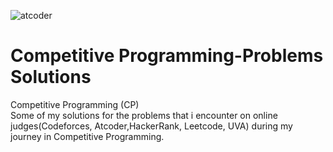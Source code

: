 ![atcoder](https://user-images.githubusercontent.com/90795661/195855648-4877dfcf-d784-4384-b4c3-4ca163c8ff5e.png)
# Competitive Programming-Problems Solutions
Competitive Programming (CP)                                                                          
Some of my solutions for the problems that i encounter on online judges(Codeforces, Atcoder,HackerRank, Leetcode, UVA) during my journey in Competitive Programming.
